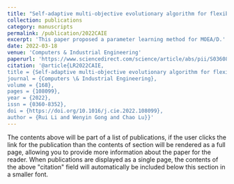 ```yaml
---
title: "Self-adaptive multi-objective evolutionary algorithm for flexible job shop scheduling with fuzzy processing time"
collection: publications
category: manuscripts
permalink: /publication/2022CAIE
excerpt: 'This paper proposed a parameter learning method for MOEA/D.'
date: 2022-03-18
venue: 'Computers & Industrial Engineering'
paperurl: 'https://www.sciencedirect.com/science/article/abs/pii/S0360835222001693'
citation: '@article{LR2022CAIE,
title = {Self-adaptive multi-objective evolutionary algorithm for flexible job shop scheduling with fuzzy processing time},
journal = {Computers \& Industrial Engineering},
volume = {168},
pages = {108099},
year = {2022},
issn = {0360-8352},
doi = {https://doi.org/10.1016/j.cie.2022.108099},
author = {Rui Li and Wenyin Gong and Chao Lu}}'
---
```


The contents above will be part of a list of publications, if the user clicks the link for the publication than the contents of section will be rendered as a full page, allowing you to provide more information about the paper for the reader. When publications are displayed as a single page, the contents of the above "citation" field will automatically be included below this section in a smaller font.
